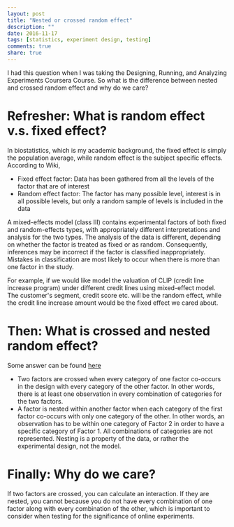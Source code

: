 ```yaml
---
layout: post
title: "Nested or crossed random effect"
description: ""
date: 2016-11-17
tags: [statistics, experiment design, testing]
comments: true
share: true
---
```


I had this question when I was taking the Designing, Running, and Analyzing Experiments Coursera Course.
So what is the difference between nested and crossed random effect and why do we care?  

# Refresher: What is random effect v.s. fixed effect?
In biostatistics, which is my academic background, the fixed effect is simply the population average, while random
effect is the subject specific effects. According to Wiki,
* Fixed effect factor: Data has been gathered from all the levels of the factor that are of interest
* Random effect factor: The factor has many possible level, interest is in all possible levels, but only a random sample of levels is included in the data

A mixed-effects model (class III) contains experimental factors of both fixed and random-effects types, with appropriately different interpretations and analysis for the two types. The analysis of the data is different, depending on whether the factor is treated as fixed or as random. Consequently, inferences may be incorrect if the factor is classified inappropriately. Mistakes in classification are most likely to occur when there  is more than one factor in the study.

For example, if we would like model the valuation of CLIP (credit line increase program) under different credit lines using mixed-effect model. The customer's segment, credit score etc. will be the random effect, while the credit line increase amount would be the fixed effect we cared about.

# Then: What is crossed and nested random effect?

Some answer can be found [here](http://www.theanalysisfactor.com/the-difference-between-crossed-and-nested-factors/)
*  Two factors are crossed when every category of one factor co-occurs in the design with every category of the other factor.
In other words, there is at least one observation in every combination of categories for the two factors.
* A factor is nested within another factor when each category of the first factor co-occurs with only one category of the other.
In other words, an observation has to be within one category of Factor 2 in order to have a specific category of Factor 1.
All combinations of categories are not represented. Nesting is a property of the data, or rather the experimental design, not the model.

# Finally: Why do we care?
If two factors are crossed, you can calculate an interaction.
If they are nested, you cannot because you do not have every combination of one factor along with every combination of the other, which is important to consider when testing for the significance of online experiments.
